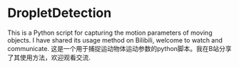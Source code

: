 # DropletDetection
This is a Python script for capturing the motion parameters of moving objects. I have shared its usage method on Bilibili, welcome to watch and communicate. 这是一个用于捕捉运动物体运动参数的python脚本。我在B站分享了其使用方法，欢迎观看交流.
